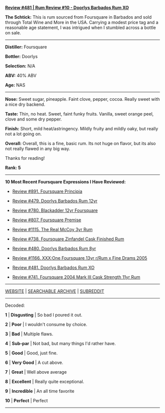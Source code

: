 
[**Review #481 | Rum Review #10 - Doorlys Barbados Rum XO**]( https://t8ke.review/review-481-doorlys-xo-rum-foursquare/)

**The Schtick:** This is rum sourced from Foursquare in Barbados and sold through Total Wine and More in the USA. Carrying a modest price tag and a reasonable age statement, I was intrigued when I stumbled across a bottle on sale. 

-----

**Distiller:** Foursquare

**Bottler:** Doorlys

**Selection:** N/A

**ABV:**  40% ABV

**Age:** NAS 

-----

**Nose:**  Sweet sugar, pineapple. Faint clove, pepper, cocoa. Really sweet with a nice dry backend.  

**Taste:** Thin, no heat. Sweet, faint funky fruits. Vanilla, sweet orange peel, clove and some dry pepper. 

**Finish:** Short, mild heat/astringency. Mildly fruity and mildly oaky, but really not a lot going on. 

**Overall:** Overall, this is a fine, basic rum. Its not huge on flavor, but its also not really flawed in any big way. 

Thanks for reading!

**Rank: 5**

----- 

**10 Most Recent Foursquare Expressions I Have Reviewed:** 

- [Review #891. Foursquare Principia]( https://t8ke.review/review-891-foursquare-principia/) 

- [Review #479. Doorlys Barbados Rum 12yr]( https://t8ke.review/review-489-doorlys-12yr-barbados-rum/) 

- [Review #780. Blackadder 12yr Foursquare]( https://t8ke.review/review-780-blackadder-12yr-foursquare/) 

- [Review #807. Foursquare Premise]( https://t8ke.review/review-807-foursquare-premise/) 

- [Review #1115. The Real McCoy 3yr Rum]( https://t8ke.review/review-1115-the-real-mccoy-3yr-rum/) 

- [Review #738. Foursquare Zinfandel Cask Finished Rum]( https://t8ke.review/review-738-foursquare-zinfandel-cask-rum/) 

- [Review #480. Doorlys Barbados Rum 8yr]( https://t8ke.review/review-480-doorlys-8yr-rum-foursquare/) 

- [Review #1166. XXX:One Foursquare 13yr r/Rum x Fine Drams 2005]( https://t8ke.review/review-1166-xxxone-foursquare-13yr-r-rum-x-fine-drams-2005/) 

- [Review #481. Doorlys Barbados Rum XO]( https://t8ke.review/review-481-doorlys-xo-rum-foursquare/) 

- [Review #741. Foursquare 2004 Mark III Cask Strength 11yr Rum]( https://t8ke.review/review-741-foursquare-2004-mark-iii/) 

-----

[WEBSITE](https://t8ke.review) | [SEARCHABLE ARCHIVE](https://t8ke.review/review-archive/) | [SUBREDDIT](https://reddit.com/r/t8kereviews)

-----

Decoded:

**1** | **Disgusting** | So bad I poured it out.

**2** | **Poor** | I wouldn't consume by choice.

**3** | **Bad** | Multiple flaws.

**4** | **Sub-par** | Not bad, but many things I'd rather have.

**5** | **Good** | Good, just fine.

**6** | **Very Good** | A cut above.

**7** | **Great** | Well above average

**8** | **Excellent** | Really quite exceptional.

**9** | **Incredible** | An all time favorite

**10** | **Perfect** | Perfect

----

